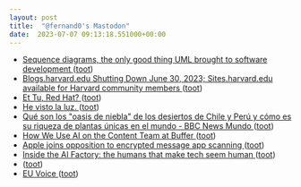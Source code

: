 ```yaml
---
layout: post
title:  "@fernand0's Mastodon"
date:  2023-07-07 09:13:18.551000+00:00
---
```

*  [Sequence diagrams, the only good thing UML brought to software development ](https://www.mermaidchart.com/blog/posts/sequence-diagrams-the-good-thing-uml-brought-to-software-development) ([toot](https://mastodon.social/@fernand0/110672032468340813))
*  [Blogs.harvard.edu Shutting Down June 30, 2023; Sites.harvard.edu available for Harvard community members ](https://blogs.harvard.edu/blog/2023/03/02/blogs-harvard-edu-shutting-down) ([toot](https://mastodon.social/@fernand0/110671820640976808))
*  [Et Tu, Red Hat? ](https://hackaday.com/2023/06/23/et-tu-red-hat) ([toot](https://mastodon.social/@fernand0/110671676194958789))
*  [He visto la luz. ](https://avecesunafoto.wordpress.com/2023/07/06/he-visto-la-luz-25) ([toot](https://mastodon.social/@fernand0/110668393873179000))
*  [Qué son los "oasis de niebla" de los desiertos de Chile y Perú y cómo es su riqueza de plantas únicas en el mundo - BBC News Mundo ](https://www.bbc.com/mundo/noticias-5844870) ([toot](https://mastodon.social/@fernand0/110668236007670413))
*  [How We Use AI on the Content Team at Buffer ](https://buffer.com/resources/how-we-use-ai-in-content) ([toot](https://mastodon.social/@fernand0/110668132671139660))
*  [Apple joins opposition to encrypted message app scanning ](https://www.bbc.com/news/technology-6602877) ([toot](https://mastodon.social/@fernand0/110667796549941223))
*  [Inside the AI Factory: the humans that make tech seem human ](https://www.theverge.com/features/23764584/ai-artificial-intelligence-data-notation-labor-scale-surge-remotasks-openai-chatbot) ([toot](https://mastodon.social/@fernand0/110667660631218541))
*  [ ](https://red.niboe.info/@euklidiadas) ([toot](https://mastodon.social/@fernand0/110667100937344869))
*  [EU Voice ](https://social.network.europa.eu) ([toot](https://mastodon.social/@fernand0/110666985220899935))
